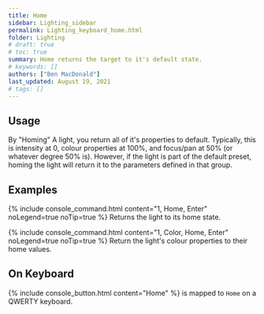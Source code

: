 ```yaml
---
title: Home
sidebar: Lighting_sidebar
permalink: Lighting_keyboard_home.html
folder: Lighting
# draft: true
# toc: true
summary: Home returns the target to it's default state.
# keywords: []
authors: ["Ben MacDonald"]
last_updated: August 19, 2021
# tags: []
---
```


## Usage
By "Homing" A light, you return all of it's properties to default. Typically, this is intensity at 0, colour properties at 100%, and focus/pan at 50% (or whatever degree 50% is). However, if the light is part of the default preset, homing the light will return it to the parameters defined in that group.
## Examples
{% include console_command.html content="1, Home, Enter" noLegend=true noTip=true %}
Returns the light to its home state.

{% include console_command.html content="1, Color, Home, Enter" noLegend=true noTip=true %}
Return the light's colour properties to their home values.
## On Keyboard
{% include console_button.html content="Home" %} is mapped to `Home` on a QWERTY keyboard.